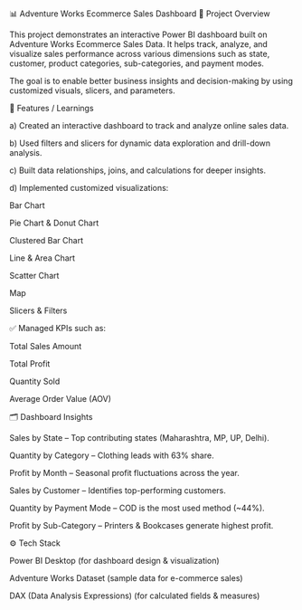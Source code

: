 📊 Adventure Works Ecommerce Sales Dashboard
📌 Project Overview

This project demonstrates an interactive Power BI dashboard built on Adventure Works Ecommerce Sales Data.
It helps track, analyze, and visualize sales performance across various dimensions such as state, customer, product categories, sub-categories, and payment modes.

The goal is to enable better business insights and decision-making by using customized visuals, slicers, and parameters.

🚀 Features / Learnings

a) Created an interactive dashboard to track and analyze online sales data.

b) Used filters and slicers for dynamic data exploration and drill-down analysis.

c) Built data relationships, joins, and calculations for deeper insights.

d) Implemented customized visualizations:

Bar Chart

Pie Chart & Donut Chart

Clustered Bar Chart

Line & Area Chart

Scatter Chart

Map

Slicers & Filters

✅ Managed KPIs such as:

Total Sales Amount

Total Profit

Quantity Sold

Average Order Value (AOV)

🗂️ Dashboard Insights

Sales by State – Top contributing states (Maharashtra, MP, UP, Delhi).

Quantity by Category – Clothing leads with 63% share.

Profit by Month – Seasonal profit fluctuations across the year.

Sales by Customer – Identifies top-performing customers.

Quantity by Payment Mode – COD is the most used method (~44%).

Profit by Sub-Category – Printers & Bookcases generate highest profit.

⚙️ Tech Stack

Power BI Desktop (for dashboard design & visualization)

Adventure Works Dataset (sample data for e-commerce sales)

DAX (Data Analysis Expressions) (for calculated fields & measures)

